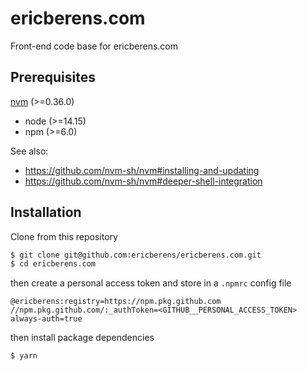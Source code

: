 # ericberens.com

Front-end code base for ericberens.com

## Prerequisites

[nvm](https://github.com/nvm-sh/nvm#installing-and-updating) (>=0.36.0)

- node (>=14.15)
- npm (>=6.0)

See also:

- https://github.com/nvm-sh/nvm#installing-and-updating
- https://github.com/nvm-sh/nvm#deeper-shell-integration

## Installation

Clone from this repository

```bash
$ git clone git@github.com:ericberens/ericberens.com.git
$ cd ericberens.com
```

then create a personal access token and store in a `.npmrc` config file

```
@ericberens:registry=https://npm.pkg.github.com
//npm.pkg.github.com/:_authToken=<GITHUB__PERSONAL_ACCESS_TOKEN>
always-auth=true
```

then install package dependencies

```bash
$ yarn
```
